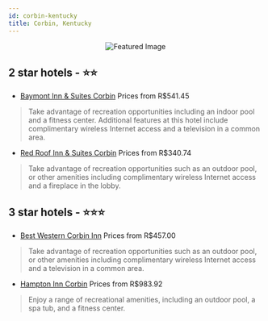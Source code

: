 ```yaml
---
id: corbin-kentucky
title: Corbin, Kentucky
---
```


<center><img src="https://i.travelapi.com/hotels/1000000/70000/67600/67568/67316abc_z.jpg" alt="Featured Image" /></center>


##  2 star hotels - ⭐️⭐️

-    [Baymont Inn & Suites Corbin](https://us.hurb.com/hotels/corbin/baymont-inn-suites-corbin-JNP-JP015131?cmp=18055) Prices from R$541.45
   > Take advantage of recreation opportunities including an indoor pool and a fitness center. Additional features at this hotel include complimentary wireless Internet access and a television in a common area.
-    [Red Roof Inn & Suites Corbin](https://us.hurb.com/hotels/corbin/red-roof-inn-suites-corbin-JNP-JP02396S?cmp=18055) Prices from R$340.74
   > Take advantage of recreation opportunities such as an outdoor pool, or other amenities including complimentary wireless Internet access and a fireplace in the lobby.

##  3 star hotels - ⭐️⭐️⭐️

-    [Best Western Corbin Inn](https://us.hurb.com/hotels/corbin/best-western-corbin-inn-JNP-JP015133?cmp=18055) Prices from R$457.00
   > Take advantage of recreation opportunities such as an outdoor pool, or other amenities including complimentary wireless Internet access and a television in a common area.
-    [Hampton Inn Corbin](https://us.hurb.com/hotels/corbin/hampton-inn-corbin-JNP-JP301505?cmp=18055) Prices from R$983.92
   > Enjoy a range of recreational amenities, including an outdoor pool, a spa tub, and a fitness center.
